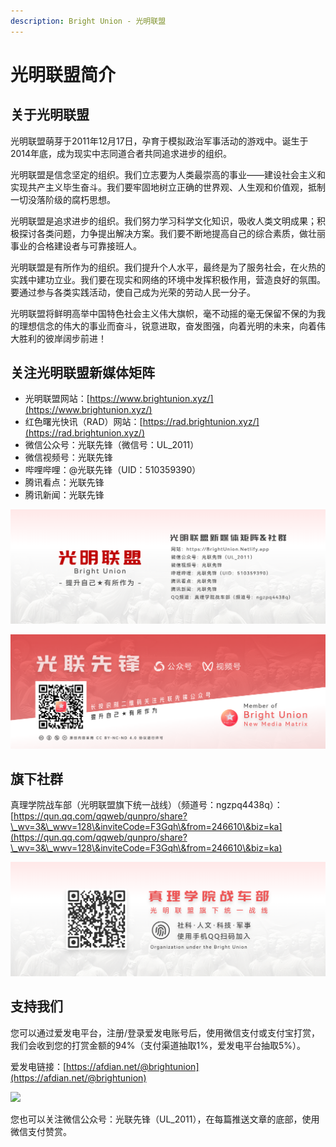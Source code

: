 ```yaml
---
description: Bright Union - 光明联盟
---
```


# 光明联盟简介

## 关于光明联盟

光明联盟萌芽于2011年12月17日，孕育于模拟政治军事活动的游戏中。诞生于2014年底，成为现实中志同道合者共同追求进步的组织。

光明联盟是信念坚定的组织。我们立志要为人类最崇高的事业——建设社会主义和实现共产主义毕生奋斗。我们要牢固地树立正确的世界观、人生观和价值观，抵制一切没落阶级的腐朽思想。

光明联盟是追求进步的组织。我们努力学习科学文化知识，吸收人类文明成果；积极探讨各类问题，力争提出解决方案。我们要不断地提高自己的综合素质，做壮丽事业的合格建设者与可靠接班人。

光明联盟是有所作为的组织。我们提升个人水平，最终是为了服务社会，在火热的实践中建功立业。我们要在现实和网络的环境中发挥积极作用，营造良好的氛围。要通过参与各类实践活动，使自己成为光荣的劳动人民一分子。

光明联盟将鲜明高举中国特色社会主义伟大旗帜，毫不动摇的毫无保留不保的为我的理想信念的伟大的事业而奋斗，锐意进取，奋发图强，向着光明的未来，向着伟大胜利的彼岸阔步前进！

## 关注光明联盟新媒体矩阵

* 光明联盟网站：[https://www.brightunion.xyz/](https://www.brightunion.xyz/)
* 红色曙光快讯（RAD）网站：[https://rad.brightunion.xyz/](https://rad.brightunion.xyz/)
* 微信公众号：光联先锋（微信号：UL\_2011）
* 微信视频号：光联先锋
* 哔哩哔哩：@光联先锋（UID：510359390）
* 腾讯看点：光联先锋
* 腾讯新闻：光联先锋

![](<../.gitbook/assets/图片 (6).png>)

![](<../.gitbook/assets/图片 (5).png>)

## 旗下社群

真理学院战车部（光明联盟旗下统一战线）（频道号：ngzpq4438q）：[https://qun.qq.com/qqweb/qunpro/share?\_wv=3&\_wwv=128\&inviteCode=F3Gqh\&from=246610\&biz=ka](https://qun.qq.com/qqweb/qunpro/share?\_wv=3&\_wwv=128\&inviteCode=F3Gqh\&from=246610\&biz=ka)

![](<../.gitbook/assets/图片 (4).png>)

## 支持我们 <a href="#zhi-chi-wo-men" id="zhi-chi-wo-men"></a>

您可以通过爱发电平台，注册/登录爱发电账号后，使用微信支付或支付宝打赏，我们会收到您的打赏金额的94%（支付渠道抽取1%，爱发电平台抽取5%）。

爱发电链接：[https://afdian.net/@brightunion](https://afdian.net/@brightunion)

![](https://d33wubrfki0l68.cloudfront.net/19e1a701f19437cbad234a95122ff4e5c39e2be9/b82a6/img/afd.png)

您也可以关注微信公众号：光联先锋（UL\_2011），在每篇推送文章的底部，使用微信支付赞赏。

